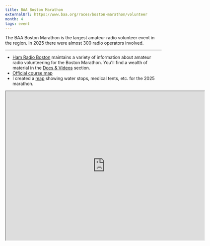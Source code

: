```yaml
---
title: BAA Boston Marathon
externalUrl: https://www.baa.org/races/boston-marathon/volunteer
month: 4
tags: event
---
```


The BAA Boston Marathon is the largest amateur radio volunteer event in the region. In 2025 there were almost 300 radio operators involved.

---

- [Ham Radio Boston](https://www.hamradioboston.org/) maintains a variety of information about amateur radio volunteering for the Boston Marathon. You'll find a wealth of material in the [Docs & Videos](https://www.hamradioboston.org/docs-videos) section.
- [Official course map](https://www.baa.org/races/boston-marathon/enter/course-information)
- I created a [map](https://www.google.com/maps/d/u/0/edit?mid=1Ljv1p6dRHARUxZPiSQDZWUojn-v0lwo&usp=sharing) showing water stops, medical tents, etc. for the 2025 marathon.

<iframe src="https://www.google.com/maps/d/u/0/embed?mid=1Ljv1p6dRHARUxZPiSQDZWUojn-v0lwo&ehbc=2E312F" width="640" height="480"></iframe>
